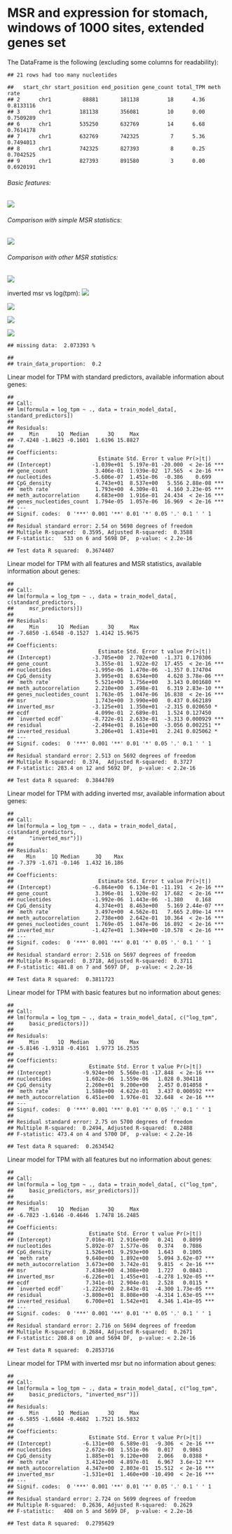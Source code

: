 MSR and expression for stomach, windows of 1000 sites, extended genes set
================

The DataFrame is the following (excluding some columns for readability):

    ## 21 rows had too many nucleotides

    ##   start_chr start_position end_position gene_count total_TPM meth rate
    ## 2      chr1          88881       181138         18      4.36 0.8133116
    ## 3      chr1         181138       356081         10      0.00 0.7509289
    ## 6      chr1         535250       632769         14      6.68 0.7614178
    ## 7      chr1         632769       742325          7      5.36 0.7494013
    ## 8      chr1         742325       827393          8      0.25 0.7042525
    ## 9      chr1         827393       891580          3      0.00 0.6920191

###### Basic features:

![](MSR_and_expression_stomach_1e3_extended_genes_set_autocorrelation_files/figure-markdown_github/unnamed-chunk-4-1.png)

###### Comparison with simple MSR statistics:

![](MSR_and_expression_stomach_1e3_extended_genes_set_autocorrelation_files/figure-markdown_github/unnamed-chunk-5-1.png)

###### Comparison with other MSR statistics:

![](MSR_and_expression_stomach_1e3_extended_genes_set_autocorrelation_files/figure-markdown_github/unnamed-chunk-6-1.png)

inverted msr vs log(tpm): ![](MSR_and_expression_stomach_1e3_extended_genes_set_autocorrelation_files/figure-markdown_github/unnamed-chunk-8-1.png)

![](MSR_and_expression_stomach_1e3_extended_genes_set_autocorrelation_files/figure-markdown_github/unnamed-chunk-9-1.png)

![](MSR_and_expression_stomach_1e3_extended_genes_set_autocorrelation_files/figure-markdown_github/unnamed-chunk-10-1.png)

![](MSR_and_expression_stomach_1e3_extended_genes_set_autocorrelation_files/figure-markdown_github/unnamed-chunk-11-1.png)

    ## missing data:  2.073393 %

    ## 
    ## train_data_proportion:  0.2

Linear model for TPM with standard predictors, available information about genes:

    ## 
    ## Call:
    ## lm(formula = log_tpm ~ ., data = train_model_data[, standard_predictors])
    ## 
    ## Residuals:
    ##     Min      1Q  Median      3Q     Max 
    ## -7.4248 -1.8623 -0.1601  1.6196 15.8827 
    ## 
    ## Coefficients:
    ##                           Estimate Std. Error t value Pr(>|t|)    
    ## (Intercept)             -1.039e+01  5.197e-01 -20.000  < 2e-16 ***
    ## gene_count               3.406e-01  1.939e-02  17.565  < 2e-16 ***
    ## nucleotides             -5.606e-07  1.451e-06  -0.386    0.699    
    ## CpG_density              4.743e+01  8.537e+00   5.556 2.88e-08 ***
    ## `meth rate`              1.793e+00  4.309e-01   4.160 3.23e-05 ***
    ## meth_autocorrelation     4.683e+00  1.916e-01  24.434  < 2e-16 ***
    ## genes_nucleotides_count  1.794e-05  1.057e-06  16.969  < 2e-16 ***
    ## ---
    ## Signif. codes:  0 '***' 0.001 '**' 0.01 '*' 0.05 '.' 0.1 ' ' 1
    ## 
    ## Residual standard error: 2.54 on 5698 degrees of freedom
    ## Multiple R-squared:  0.3595, Adjusted R-squared:  0.3588 
    ## F-statistic:   533 on 6 and 5698 DF,  p-value: < 2.2e-16

    ## Test data R squared:  0.3674407

Linear model for TPM with all features and MSR statistics, available information about genes:

    ## 
    ## Call:
    ## lm(formula = log_tpm ~ ., data = train_model_data[, c(standard_predictors, 
    ##     msr_predictors)])
    ## 
    ## Residuals:
    ##     Min      1Q  Median      3Q     Max 
    ## -7.6850 -1.6548 -0.1527  1.4142 15.9675 
    ## 
    ## Coefficients:
    ##                           Estimate Std. Error t value Pr(>|t|)    
    ## (Intercept)             -3.705e+00  2.702e+00  -1.371 0.170306    
    ## gene_count               3.355e-01  1.922e-02  17.455  < 2e-16 ***
    ## nucleotides             -1.995e-06  1.470e-06  -1.357 0.174704    
    ## CpG_density              3.995e+01  8.634e+00   4.628 3.78e-06 ***
    ## `meth rate`              5.521e+00  1.756e+00   3.143 0.001680 ** 
    ## meth_autocorrelation     2.210e+00  3.498e-01   6.319 2.83e-10 ***
    ## genes_nucleotides_count  1.763e-05  1.047e-06  16.838  < 2e-16 ***
    ## msr                      1.743e+00  3.990e+00   0.437 0.662189    
    ## inverted_msr            -3.125e+01  1.350e+01  -2.315 0.020650 *  
    ## ecdf                     4.099e-01  2.689e-01   1.524 0.127450    
    ## `inverted ecdf`         -8.722e-01  2.633e-01  -3.313 0.000929 ***
    ## residual                -2.494e+01  8.161e+00  -3.056 0.002251 ** 
    ## inverted_residual        3.206e+01  1.431e+01   2.241 0.025062 *  
    ## ---
    ## Signif. codes:  0 '***' 0.001 '**' 0.01 '*' 0.05 '.' 0.1 ' ' 1
    ## 
    ## Residual standard error: 2.513 on 5692 degrees of freedom
    ## Multiple R-squared:  0.374,  Adjusted R-squared:  0.3727 
    ## F-statistic: 283.4 on 12 and 5692 DF,  p-value: < 2.2e-16

    ## Test data R squared:  0.3844789

Linear model for TPM with adding inverted msr, available information about genes:

    ## 
    ## Call:
    ## lm(formula = log_tpm ~ ., data = train_model_data[, c(standard_predictors, 
    ##     "inverted_msr")])
    ## 
    ## Residuals:
    ##    Min     1Q Median     3Q    Max 
    ## -7.379 -1.671 -0.146  1.432 16.186 
    ## 
    ## Coefficients:
    ##                           Estimate Std. Error t value Pr(>|t|)    
    ## (Intercept)             -6.864e+00  6.134e-01 -11.191  < 2e-16 ***
    ## gene_count               3.396e-01  1.920e-02  17.682  < 2e-16 ***
    ## nucleotides             -1.992e-06  1.443e-06  -1.380    0.168    
    ## CpG_density              4.374e+01  8.463e+00   5.169 2.44e-07 ***
    ## `meth rate`              3.497e+00  4.562e-01   7.665 2.09e-14 ***
    ## meth_autocorrelation     2.738e+00  2.642e-01  10.364  < 2e-16 ***
    ## genes_nucleotides_count  1.769e-05  1.047e-06  16.892  < 2e-16 ***
    ## inverted_msr            -1.427e+01  1.349e+00 -10.578  < 2e-16 ***
    ## ---
    ## Signif. codes:  0 '***' 0.001 '**' 0.01 '*' 0.05 '.' 0.1 ' ' 1
    ## 
    ## Residual standard error: 2.516 on 5697 degrees of freedom
    ## Multiple R-squared:  0.3718, Adjusted R-squared:  0.3711 
    ## F-statistic: 481.8 on 7 and 5697 DF,  p-value: < 2.2e-16

    ## Test data R squared:  0.3811723

Linear model for TPM with basic features but no information about genes:

    ## 
    ## Call:
    ## lm(formula = log_tpm ~ ., data = train_model_data[, c("log_tpm", 
    ##     basic_predictors)])
    ## 
    ## Residuals:
    ##     Min      1Q  Median      3Q     Max 
    ## -5.8146 -1.9318 -0.4161  1.9773 16.2535 
    ## 
    ## Coefficients:
    ##                        Estimate Std. Error t value Pr(>|t|)    
    ## (Intercept)          -9.924e+00  5.560e-01 -17.848  < 2e-16 ***
    ## nucleotides           1.602e-06  1.559e-06   1.028 0.304118    
    ## CpG_density           2.260e+01  9.200e+00   2.457 0.014058 *  
    ## `meth rate`           1.588e+00  4.622e-01   3.437 0.000592 ***
    ## meth_autocorrelation  6.451e+00  1.976e-01  32.648  < 2e-16 ***
    ## ---
    ## Signif. codes:  0 '***' 0.001 '**' 0.01 '*' 0.05 '.' 0.1 ' ' 1
    ## 
    ## Residual standard error: 2.75 on 5700 degrees of freedom
    ## Multiple R-squared:  0.2494, Adjusted R-squared:  0.2488 
    ## F-statistic: 473.4 on 4 and 5700 DF,  p-value: < 2.2e-16

    ## Test data R squared:  0.2634542

Linear model for TPM with all features but no information about genes:

    ## 
    ## Call:
    ## lm(formula = log_tpm ~ ., data = train_model_data[, c("log_tpm", 
    ##     basic_predictors, msr_predictors)])
    ## 
    ## Residuals:
    ##     Min      1Q  Median      3Q     Max 
    ## -6.7823 -1.6146 -0.4646  1.7478 16.2485 
    ## 
    ## Coefficients:
    ##                        Estimate Std. Error t value Pr(>|t|)    
    ## (Intercept)           7.016e-01  2.916e+00   0.241   0.8099    
    ## nucleotides           5.892e-07  1.577e-06   0.374   0.7086    
    ## CpG_density           1.526e+01  9.293e+00   1.643   0.1005    
    ## `meth rate`           9.640e+00  1.892e+00   5.094 3.62e-07 ***
    ## meth_autocorrelation  3.673e+00  3.742e-01   9.815  < 2e-16 ***
    ## msr                   7.438e+00  4.308e+00   1.727   0.0843 .  
    ## inverted_msr         -6.226e+01  1.455e+01  -4.278 1.92e-05 ***
    ## ecdf                  7.341e-01  2.904e-01   2.528   0.0115 *  
    ## `inverted ecdf`      -1.222e+00  2.843e-01  -4.300 1.73e-05 ***
    ## residual             -3.800e+01  8.808e+00  -4.314 1.63e-05 ***
    ## inverted_residual     6.700e+01  1.542e+01   4.346 1.41e-05 ***
    ## ---
    ## Signif. codes:  0 '***' 0.001 '**' 0.01 '*' 0.05 '.' 0.1 ' ' 1
    ## 
    ## Residual standard error: 2.716 on 5694 degrees of freedom
    ## Multiple R-squared:  0.2684, Adjusted R-squared:  0.2671 
    ## F-statistic: 208.8 on 10 and 5694 DF,  p-value: < 2.2e-16

    ## Test data R squared:  0.2853716

Linear model for TPM with inverted msr but no information about genes:

    ## 
    ## Call:
    ## lm(formula = log_tpm ~ ., data = train_model_data[, c("log_tpm", 
    ##     basic_predictors, "inverted_msr")])
    ## 
    ## Residuals:
    ##     Min      1Q  Median      3Q     Max 
    ## -6.5855 -1.6684 -0.4682  1.7521 16.5832 
    ## 
    ## Coefficients:
    ##                        Estimate Std. Error t value Pr(>|t|)    
    ## (Intercept)          -6.131e+00  6.589e-01  -9.306  < 2e-16 ***
    ## nucleotides           2.672e-08  1.551e-06   0.017   0.9863    
    ## CpG_density           1.885e+01  9.120e+00   2.066   0.0388 *  
    ## `meth rate`           3.412e+00  4.897e-01   6.967  3.6e-12 ***
    ## meth_autocorrelation  4.347e+00  2.803e-01  15.512  < 2e-16 ***
    ## inverted_msr         -1.531e+01  1.460e+00 -10.490  < 2e-16 ***
    ## ---
    ## Signif. codes:  0 '***' 0.001 '**' 0.01 '*' 0.05 '.' 0.1 ' ' 1
    ## 
    ## Residual standard error: 2.724 on 5699 degrees of freedom
    ## Multiple R-squared:  0.2636, Adjusted R-squared:  0.2629 
    ## F-statistic:   408 on 5 and 5699 DF,  p-value: < 2.2e-16

    ## Test data R squared:  0.2795629
